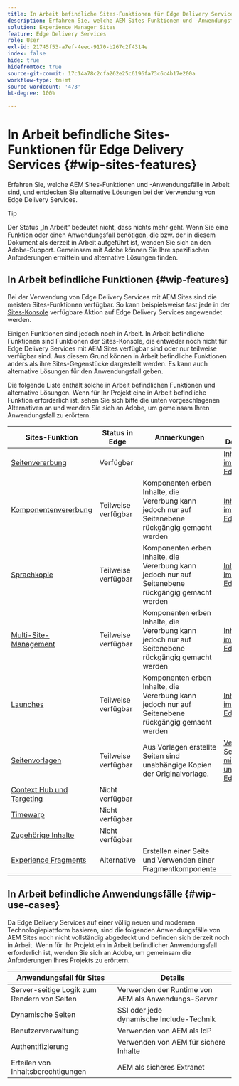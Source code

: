 ```yaml
---
title: In Arbeit befindliche Sites-Funktionen für Edge Delivery Services
description: Erfahren Sie, welche AEM Sites-Funktionen und -Anwendungsfälle in Arbeit sind, und entdecken Sie alternative Lösungen bei der Verwendung von Edge Delivery Services.
solution: Experience Manager Sites
feature: Edge Delivery Services
role: User
exl-id: 21745f53-a7ef-4eec-9170-b267c2f4314e
index: false
hide: true
hidefromtoc: true
source-git-commit: 17c14a78c2cfa262e25c6196fa73c6c4b17e200a
workflow-type: tm+mt
source-wordcount: '473'
ht-degree: 100%

---
```


# In Arbeit befindliche Sites-Funktionen für Edge Delivery Services {#wip-sites-features}

Erfahren Sie, welche AEM Sites-Funktionen und -Anwendungsfälle in Arbeit sind, und entdecken Sie alternative Lösungen bei der Verwendung von Edge Delivery Services.

>[!TIP]
>
>Der Status „In Arbeit“ bedeutet nicht, dass nichts mehr geht. Wenn Sie eine Funktion oder einen Anwendungsfall benötigen, die bzw. der in diesem Dokument als derzeit in Arbeit aufgeführt ist, wenden Sie sich an den Adobe-Support. Gemeinsam mit Adobe können Sie Ihre spezifischen Anforderungen ermitteln und alternative Lösungen finden.

## In Arbeit befindliche Funktionen {#wip-features}

Bei der Verwendung von Edge Delivery Services mit AEM Sites sind die meisten Sites-Funktionen verfügbar. So kann beispielsweise fast jede in der [Sites-Konsole](/help/sites-cloud/authoring/sites-console/introduction.md) verfügbare Aktion auf Edge Delivery Services angewendet werden.

Einigen Funktionen sind jedoch noch in Arbeit. In Arbeit befindliche Funktionen sind Funktionen der Sites-Konsole, die entweder noch nicht für Edge Delivery Services mit AEM Sites verfügbar sind oder nur teilweise verfügbar sind. Aus diesem Grund können in Arbeit befindliche Funktionen anders als ihre Sites-Gegenstücke dargestellt werden. Es kann auch alternative Lösungen für den Anwendungsfall geben.

Die folgende Liste enthält solche in Arbeit befindlichen Funktionen und alternative Lösungen. Wenn für Ihr Projekt eine in Arbeit befindliche Funktion erforderlich ist, sehen Sie sich bitte die unten vorgeschlagenen Alternativen an und wenden Sie sich an Adobe, um gemeinsam Ihren Anwendungsfall zu erörtern.

| Sites-Funktion | Status in Edge | Anmerkungen | Edge-Dokumentation |
|---|---|---|---|
| [Seitenvererbung](/help/sites-cloud/administering/msm-and-translation.md) | Verfügbar |  | [Inhaltsvererbung im universellen Editor](/help/sites-cloud/authoring/universal-editor/inheritance.md) |
| [Komponentenvererbung](/help/sites-cloud/administering/msm-and-translation.md) | Teilweise verfügbar | Komponenten erben Inhalte, die Vererbung kann jedoch nur auf Seitenebene rückgängig gemacht werden | [Inhaltsvererbung im universellen Editor](/help/sites-cloud/authoring/universal-editor/inheritance.md) |
| [Sprachkopie](/help/sites-cloud/administering/translation/overview.md) | Teilweise verfügbar | Komponenten erben Inhalte, die Vererbung kann jedoch nur auf Seitenebene rückgängig gemacht werden | [Inhaltsvererbung im universellen Editor](/help/sites-cloud/authoring/universal-editor/inheritance.md) |
| [Multi-Site-Management](/help/sites-cloud/administering/msm/overview.md) | Teilweise verfügbar | Komponenten erben Inhalte, die Vererbung kann jedoch nur auf Seitenebene rückgängig gemacht werden | [Inhaltsvererbung im universellen Editor](/help/sites-cloud/authoring/universal-editor/inheritance.md) |
| [Launches](/help/sites-cloud/authoring/launches/overview.md) | Teilweise verfügbar | Komponenten erben Inhalte, die Vererbung kann jedoch nur auf Seitenebene rückgängig gemacht werden | [Inhaltsvererbung im universellen Editor](/help/sites-cloud/authoring/universal-editor/inheritance.md) |
| [Seitenvorlagen](/help/sites-cloud/authoring/page-editor/templates.md) | Teilweise verfügbar | Aus Vorlagen erstellte Seiten sind unabhängige Kopien der Originalvorlage. | [Verwenden von Seitenvorlagen mit dem universellen Editor](/help/sites-cloud/authoring/universal-editor/templates.md) |
| [Context Hub und Targeting](/help/sites-cloud/authoring/personalization/overview.md) | Nicht verfügbar |  |  |
| [Timewarp](/help/sites-cloud/authoring/launches/preview.md) | Nicht verfügbar |  |  |
| [Zugehörige Inhalte](/help/sites-cloud/authoring/page-editor/editor-side-panel.md#associated-content-browser) | Nicht verfügbar |  |  |
| [Experience Fragments](/help/sites-cloud/authoring/fragments/experience-fragments.md) | Alternative | Erstellen einer Seite und Verwenden einer Fragmentkomponente |  |

## In Arbeit befindliche Anwendungsfälle {#wip-use-cases}

Da Edge Delivery Services auf einer völlig neuen und modernen Technologieplattform basieren, sind die folgenden Anwendungsfälle von AEM Sites noch nicht vollständig abgedeckt und befinden sich derzeit noch in Arbeit. Wenn für Ihr Projekt ein in Arbeit befindlicher Anwendungsfall erforderlich ist, wenden Sie sich an Adobe, um gemeinsam die Anforderungen Ihres Projekts zu erörtern.

| Anwendungsfall für Sites | Details |
|---|---|
| Server-seitige Logik zum Rendern von Seiten | Verwenden der Runtime von AEM als Anwendungs-Server |
| Dynamische Seiten | SSI oder jede dynamische Include-Technik |
| Benutzerverwaltung | Verwenden von AEM als IdP |
| Authentifizierung | Verwenden von AEM für sichere Inhalte |
| Erteilen von Inhaltsberechtigungen | AEM als sicheres Extranet |
